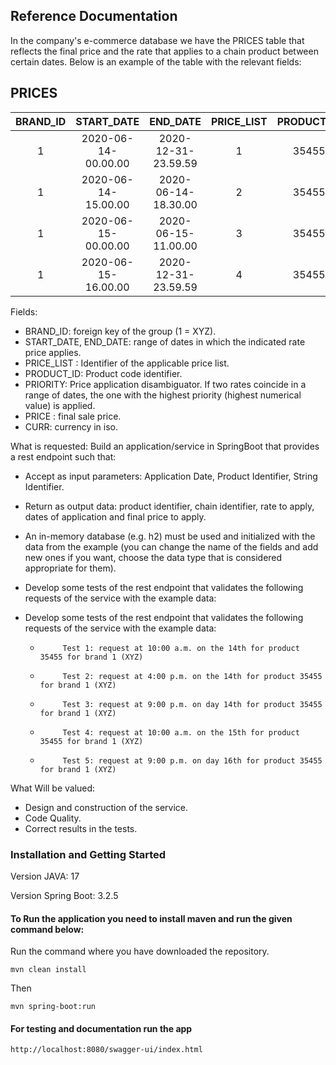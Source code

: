 ## Reference Documentation

In the company's e-commerce database we have the PRICES table that reflects the final price and the rate that applies to a chain product between certain dates. Below is an example of the table with the relevant fields:

PRICES
-------
| BRAND_ID |     START_DATE      |      END_DATE       | PRICE_LIST | PRODUCT_ID | PRIORITY | PRICE | CURR |
|:--------:|:-------------------:|:-------------------:|:----------:|:----------:|:--------:|:-----:|:----:|
|    1     | 2020-06-14-00.00.00 | 2020-12-31-23.59.59 |     1      |   35455    |    0     | 35.50 | EUR  |
|    1     | 2020-06-14-15.00.00 | 2020-06-14-18.30.00 |     2      |   35455    |    1     | 25.45 | EUR  |
|    1     | 2020-06-15-00.00.00 | 2020-06-15-11.00.00 |     3      |   35455    |    1     | 30.50 | EUR  |
|    1     | 2020-06-15-16.00.00 | 2020-12-31-23.59.59 |     4      |   35455    |    1     | 38.95 | EUR  |

Fields:
* BRAND_ID: foreign key of the group (1 = XYZ).
* START_DATE, END_DATE: range of dates in which the indicated rate price applies.
* PRICE_LIST : Identifier of the applicable price list.
* PRODUCT_ID: Product code identifier.
* PRIORITY: Price application disambiguator. If two rates coincide in a range of dates, the one with the highest priority (highest numerical value) is applied.
* PRICE : final sale price.
* CURR: currency in iso.


What is requested:
Build an application/service in SpringBoot that provides a rest endpoint such that:
* Accept as input parameters: Application Date, Product Identifier, String Identifier.
* Return as output data: product identifier, chain identifier, rate to apply, dates of application and final price to apply.
* An in-memory database (e.g. h2) must be used and initialized with the data from the example (you can change the name of the fields and add new ones if you want, choose the data type that is considered appropriate for them).
* Develop some tests of the rest endpoint that validates the following requests of the service with the example data:
* Develop some tests of the rest endpoint that validates the following requests of the service with the example data:

  -          Test 1: request at 10:00 a.m. on the 14th for product 35455 for brand 1 (XYZ)
  -          Test 2: request at 4:00 p.m. on the 14th for product 35455 for brand 1 (XYZ)
  -          Test 3: request at 9:00 p.m. on day 14th for product 35455 for brand 1 (XYZ)
  -          Test 4: request at 10:00 a.m. on the 15th for product 35455 for brand 1 (XYZ)
  -          Test 5: request at 9:00 p.m. on day 16th for product 35455 for brand 1 (XYZ)

What Will be valued:
* Design and construction of the service.
* Code Quality.
* Correct results in the tests.

### Installation and Getting Started
Version JAVA: 17 

Version Spring Boot: 3.2.5

#### To Run the application you need to install maven and run the given command below:

Run the command where you have downloaded the repository.

```
mvn clean install
```
Then
```
mvn spring-boot:run
```

#### For testing and documentation run the app 
```
http://localhost:8080/swagger-ui/index.html

```